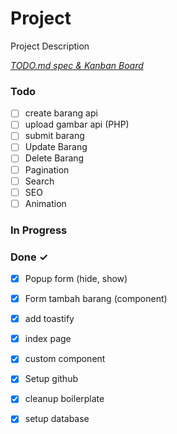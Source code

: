 # Project

Project Description

<em>[TODO.md spec & Kanban Board](https://bit.ly/3fCwKfM)</em>

### Todo

- [ ] create barang api  
- [ ] upload gambar api (PHP)  
- [ ] submit barang  
- [ ] Update Barang  
- [ ] Delete Barang  
- [ ] Pagination  
- [ ] Search  
- [ ] SEO  
- [ ] Animation  

### In Progress


### Done ✓

- [x] Popup form (hide, show)  
- [x] Form tambah barang (component)  
- [x] add toastify  
- [x] index page  
- [x] custom component  
- [x] Setup github  
- [x] cleanup boilerplate  
- [x] setup database  

